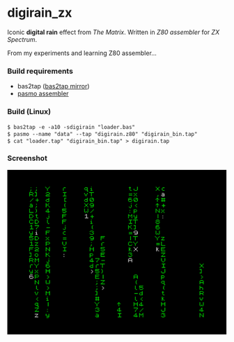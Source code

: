 # digirain_zx

Iconic **digital rain** effect from *The Matrix*. Written in *Z80 assembler* for *ZX Spectrum*.

From my experiments and learning Z80 assembler...

### Build requirements
- bas2tap ([bas2tap mirror](https://github.com/speccyorg/bas2tap))
- [pasmo assembler](http://pasmo.speccy.org/)

### Build (Linux)

    $ bas2tap -e -a10 -sdigirain "loader.bas"
    $ pasmo --name "data" --tap "digirain.z80" "digirain_bin.tap"
    $ cat "loader.tap" "digirain_bin.tap" > digirain.tap
    
### Screenshot

![screenshot_02.png](screenshots/02.png)
